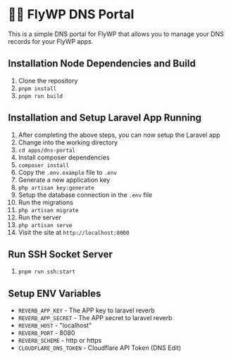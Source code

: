 # 🧑‍💻 FlyWP DNS Portal

This is a simple DNS portal for FlyWP that allows you to manage your DNS records for your FlyWP apps.

## Installation Node Dependencies and Build

1. Clone the repository
2. `pnpm install`
3. `pnpm run build`

## Installation and Setup Laravel App Running

1. After completing the above steps, you can now setup the Laravel app
2. Change into the working directory
3. `cd apps/dns-portal`
4. Install composer dependencies
5. `composer install`
6. Copy the `.env.example` file to `.env`
7. Generate a new application key
8. `php artisan key:generate`
9. Setup the database connection in the `.env` file
10. Run the migrations
11. `php artisan migrate`
12. Run the server
13. `php artisan serve`
14. Visit the site at `http://localhost:8000`

## Run SSH Socket Server

1. `pnpm run ssh:start`

## Setup ENV Variables

- `REVERB_APP_KEY` - The APP key to laravel reverb
- `REVERB_APP_SECRET` - The APP secret to laravel reverb
- `REVERB_HOST` - "localhost"
- `REVERB_PORT` - 8080
- `REVERB_SCHEME` - http or https
- `CLOUDFLARE_DNS_TOKEN` - Cloudflare API Token (DNS Edit)
